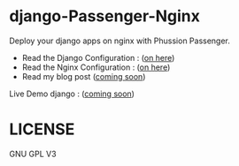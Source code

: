 # django-Passenger-Nginx

Deploy your django apps on nginx with Phussion Passenger.

- Read the Django Configuration : ([on here](https://github.com/ariq01/django-passenger-nginx/tree/master/djangofiles))
- Read the Nginx Configuration : ([on here](https://github.com/ariq01/django-passenger-nginx/tree/master/nginx))
- Read my blog post ([coming soon](#))

Live Demo django : ([coming soon](#))


# LICENSE

GNU GPL V3
